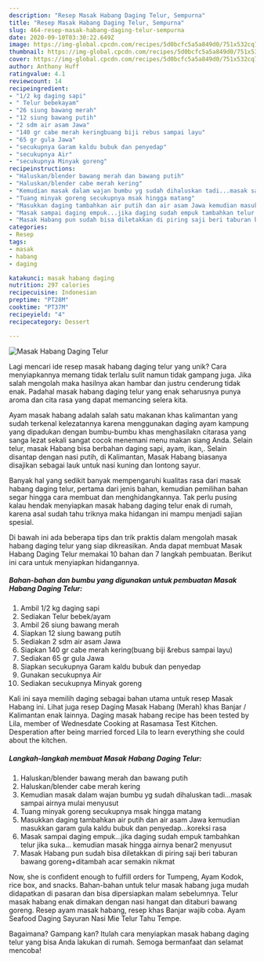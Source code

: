 ```yaml
---
description: "Resep Masak Habang Daging Telur, Sempurna"
title: "Resep Masak Habang Daging Telur, Sempurna"
slug: 464-resep-masak-habang-daging-telur-sempurna
date: 2020-09-10T03:30:22.649Z
image: https://img-global.cpcdn.com/recipes/5d0bcfc5a5a849d0/751x532cq70/masak-habang-daging-telur-foto-resep-utama.jpg
thumbnail: https://img-global.cpcdn.com/recipes/5d0bcfc5a5a849d0/751x532cq70/masak-habang-daging-telur-foto-resep-utama.jpg
cover: https://img-global.cpcdn.com/recipes/5d0bcfc5a5a849d0/751x532cq70/masak-habang-daging-telur-foto-resep-utama.jpg
author: Anthony Huff
ratingvalue: 4.1
reviewcount: 14
recipeingredient:
- "1/2 kg daging sapi"
- " Telur bebekayam"
- "26 siung bawang merah"
- "12 siung bawang putih"
- "2 sdm air asam Jawa"
- "140 gr cabe merah keringbuang biji rebus sampai layu"
- "65 gr gula Jawa"
- "secukupnya Garam kaldu bubuk dan penyedap"
- "secukupnya Air"
- "secukupnya Minyak goreng"
recipeinstructions:
- "Haluskan/blender bawang merah dan bawang putih"
- "Haluskan/blender cabe merah kering"
- "Kemudian masak dalam wajan bumbu yg sudah dihaluskan tadi...masak sampai airnya mulai menyusut"
- "Tuang minyak goreng secukupnya msak hingga matang"
- "Masukkan daging tambahkan air putih dan air asam Jawa kemudian masukkan garam gula kaldu bubuk dan penyedap...koreksi rasa"
- "Masak sampai daging empuk...jika daging sudah empuk tambahkan telur jika suka... kemudian masak hingga airnya benar2 menyusut"
- "Masak Habang pun sudah bisa diletakkan di piring saji beri taburan bawang goreng+ditambah acar semakin nikmat"
categories:
- Resep
tags:
- masak
- habang
- daging

katakunci: masak habang daging 
nutrition: 297 calories
recipecuisine: Indonesian
preptime: "PT28M"
cooktime: "PT37M"
recipeyield: "4"
recipecategory: Dessert

---
```



![Masak Habang Daging Telur](https://img-global.cpcdn.com/recipes/5d0bcfc5a5a849d0/751x532cq70/masak-habang-daging-telur-foto-resep-utama.jpg)

Lagi mencari ide resep masak habang daging telur yang unik? Cara menyiapkannya memang tidak terlalu sulit namun tidak gampang juga. Jika salah mengolah maka hasilnya akan hambar dan justru cenderung tidak enak. Padahal masak habang daging telur yang enak seharusnya punya aroma dan cita rasa yang dapat memancing selera kita.

Ayam masak habang adalah salah satu makanan khas kalimantan yang sudah terkenal kelezatannya karena menggunakan daging ayam kampung yang dipadukan dengan bumbu-bumbu khas menghasilakn citarasa yang sanga lezat sekali sangat cocok menemani menu makan siang Anda. Selain telur, masak Habang bisa berbahan daging sapi, ayam, ikan,. Selain disantap dengan nasi putih, di Kalimantan, Masak Habang biasanya disajikan sebagai lauk untuk nasi kuning dan lontong sayur.

Banyak hal yang sedikit banyak mempengaruhi kualitas rasa dari masak habang daging telur, pertama dari jenis bahan, kemudian pemilihan bahan segar hingga cara membuat dan menghidangkannya. Tak perlu pusing kalau hendak menyiapkan masak habang daging telur enak di rumah, karena asal sudah tahu triknya maka hidangan ini mampu menjadi sajian spesial.


Di bawah ini ada beberapa tips dan trik praktis dalam mengolah masak habang daging telur yang siap dikreasikan. Anda dapat membuat Masak Habang Daging Telur memakai 10 bahan dan 7 langkah pembuatan. Berikut ini cara untuk menyiapkan hidangannya.

<!--inarticleads1-->

##### Bahan-bahan dan bumbu yang digunakan untuk pembuatan Masak Habang Daging Telur:

1. Ambil 1/2 kg daging sapi
1. Sediakan  Telur bebek/ayam
1. Ambil 26 siung bawang merah
1. Siapkan 12 siung bawang putih
1. Sediakan 2 sdm air asam Jawa
1. Siapkan 140 gr cabe merah kering(buang biji &amp;rebus sampai layu)
1. Sediakan 65 gr gula Jawa
1. Siapkan secukupnya Garam kaldu bubuk dan penyedap
1. Gunakan secukupnya Air
1. Sediakan secukupnya Minyak goreng


Kali ini saya memilih daging sebagai bahan utama untuk resep Masak Habang ini. Lihat juga resep Daging Masak Habang (Merah) khas Banjar / Kalimantan enak lainnya. Daging masak habang recipe has been tested by Lila, member of Wednesdate Cooking at Rasamasa Test Kitchen. Desperation after being married forced Lila to learn everything she could about the kitchen. 

<!--inarticleads2-->

##### Langkah-langkah membuat Masak Habang Daging Telur:

1. Haluskan/blender bawang merah dan bawang putih
1. Haluskan/blender cabe merah kering
1. Kemudian masak dalam wajan bumbu yg sudah dihaluskan tadi...masak sampai airnya mulai menyusut
1. Tuang minyak goreng secukupnya msak hingga matang
1. Masukkan daging tambahkan air putih dan air asam Jawa kemudian masukkan garam gula kaldu bubuk dan penyedap...koreksi rasa
1. Masak sampai daging empuk...jika daging sudah empuk tambahkan telur jika suka... kemudian masak hingga airnya benar2 menyusut
1. Masak Habang pun sudah bisa diletakkan di piring saji beri taburan bawang goreng+ditambah acar semakin nikmat


Now, she is confident enough to fulfill orders for Tumpeng, Ayam Kodok, rice box, and snacks. Bahan-bahan untuk telur masak habang juga mudah didapatkan di pasaran dan bisa dipersiapkan malam sebelumnya. Telur masak habang enak dimakan dengan nasi hangat dan ditaburi bawang goreng. Resep ayam masak habang, resep khas Banjar wajib coba. Ayam Seafood Daging Sayuran Nasi Mie Telur Tahu Tempe. 

Bagaimana? Gampang kan? Itulah cara menyiapkan masak habang daging telur yang bisa Anda lakukan di rumah. Semoga bermanfaat dan selamat mencoba!

